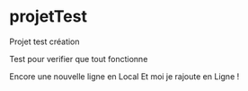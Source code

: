 # projetTest
Projet test création 

Test pour verifier que tout fonctionne

Encore une nouvelle ligne en Local
Et moi je rajoute en Ligne !
